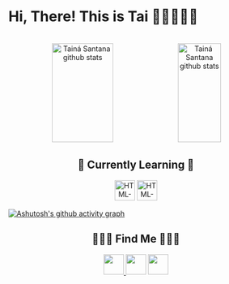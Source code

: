 <h1>Hi, There! This is Tai 🧝🏽‍♀️👋🏾 </h1> 

<div align="center">  
  <br>
  <img width="49%" height="195px" src="https://github-readme-stats.vercel.app/api?username=narakushi&show_icons=true&count_private=true&hide_border=true&title_color=DC143C&icon_color=DC143C&text_color=FFB6C1&bg_color=0d1116" alt="Tainá Santana github stats" /> 
  <img width="41%" height="195px" src="https://github-readme-stats.vercel.app/api/top-langs/?username=narakushi&layout=compact&hide_border=true&title_color=DC143C&text_color=FFB6C1&bg_color=0d1117" alt="Tainá Santana github stats"/>
</div>

<div align="center">
  <h2>🌱 Currently Learning 🌱 </h2>
  <img height="40px" width="40px" src="https://cdn.jsdelivr.net/gh/devicons/devicon/icons/html5/html5-original.svg" alt="HTML-icone">  
  <img height="40px" width="40px" src="https://cdn.jsdelivr.net/gh/devicons/devicon/icons/css3/css3-original.svg" alt="HTML-icone"/>
</div>

[![Ashutosh's github activity graph](https://github-readme-activity-graph.cyclic.app/graph?username=narakushi&bg_color=0d1117&color=DC143C&line=b13583&point=ff9494&area=true&hide_border=true)](https://github.com/ashutosh00710/github-readme-activity-graph)

<div align="center">
  <h2>🧝🏾‍♀️ Find Me 🧝🏾‍♀️</h2>
  <a href="https://instagram.com/nanacode_?igshid=ZDdkNTZiNTM=" target="_blank"><img height="40px" width="40px" src="https://cdn-icons-png.flaticon.com/512/2504/2504918.png"</a>
  <a href="https://myaccount.google.com/?utm_source=OGB&tab=mk&authuser=0&utm_medium=app" target="_blank"><img height="40px" width="40px" src="https://cdn-icons-png.flaticon.com/512/888/888853.png"></a>
    <a href="https://myaccount.google.com/?utm_source=OGB&tab=mk&authuser=0&utm_medium=app" target="_blank"><img height="40px" width="40px" src="https://cdn-icons-png.flaticon.com/512/2504/2504923.png"></a>
</div>
